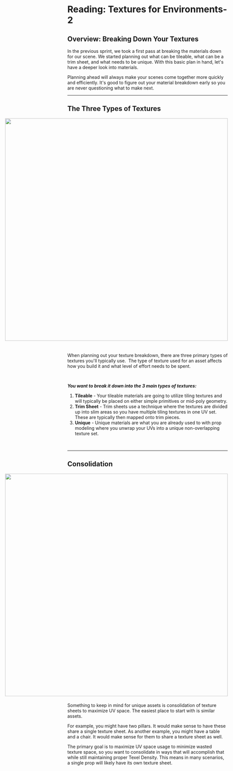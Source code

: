 # Reading: Textures for Environments-2

<h2>Overview: Breaking Down Your Textures</h2>
<p>In the previous sprint, we took a first pass at breaking the materials down for our scene. We started planning out what can be tileable, what can be a trim sheet, and what needs to be unique. With this basic plan in hand, let's have a deeper look into materials.</p>
<p>Planning ahead will always make your scenes come together more quickly and efficiently. It's good to figure out your material breakdown early so you are never questioning what to make next.</p>
<hr>
<h2>The Three Types of Textures</h2>
<div style="float: right; margin: 0 0 20px 20px;"><img src="https://vertexschool.instructure.com/courses/464/files/27994/preview?verifier=z6Vkc2TciPOnWxO5zZM6XlIjWu40MM7iolldt1w5" width="700" data-api-endpoint="https://vertexschool.instructure.com/api/v1/courses/464/files/27994" data-api-returntype="File">&nbsp;</div>
<p>When planning out your texture breakdown, there are three primary types of textures you'll typically use.&nbsp; The type of texture used for an asset affects how you build it and what level of effort needs to be spent.</p>
<p>&nbsp;</p>
<p><em><strong>You want to break it down into the 3 main types of textures:</strong></em></p>
<ol>
<li><strong>Tileable</strong> - Your tileable materials are going to utilize tiling textures and will typically be placed on either simple primitives or mid-poly geometry.</li>
<li><strong>Trim Sheet</strong> - Trim sheets use a technique where the textures are divided up into slim areas so you have multiple tiling textures in one UV set. These are typically then mapped onto trim pieces.</li>
<li><strong>Unique</strong> - Unique materials are what you are already used to with prop modeling where you unwrap your UVs into a unique non-overlapping texture set.</li>
</ol>
<p>&nbsp;</p>
<hr style="clear: both;">
<h2>Consolidation</h2>
<div style="float: right; padding: 0 0 20px 20px;"><img src="https://vertexschool.instructure.com/courses/464/files/27995/preview?verifier=dx22DDKz235weACcGJik7ZKK7HfEQ2TTOqLkhYUr" width="700" data-api-endpoint="https://vertexschool.instructure.com/api/v1/courses/464/files/27995" data-api-returntype="File"></div>
<p>Something to keep in mind for unique assets is consolidation of texture sheets to maximize UV space. The easiest place to start with is similar assets.</p>
<p>For example, you might have two pillars. It would make sense to have these share a single texture sheet. As another example, you might have a table and a chair. It would make sense for them to share a texture sheet as well.&nbsp;</p>
<p>The primary goal is to maximize UV space usage to minimize wasted texture space, so you want to consolidate in ways that will accomplish that while still maintaining proper Texel Density. This means in many scenarios, a single prop will likely have its own texture sheet.</p>
<div>&nbsp;</div>